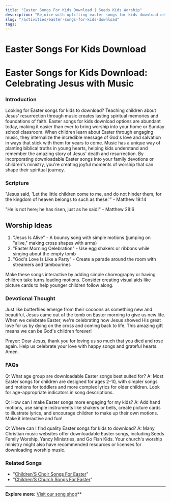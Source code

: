 ```yaml
---
title: "Easter Songs For Kids Download | Seeds Kids Worship"
description: "Rejoice with uplifting easter songs for kids download celebrating Jesus' resurrection. Easter worship resources for kids and Sunday school."
slug: "/activities/easter-songs-for-kids-download"
tags:
---
```


# Easter Songs For Kids Download

# Easter Songs for Kids Download: Celebrating Jesus with Music

### Introduction
Looking for Easter songs for kids to download? Teaching children about Jesus' resurrection through music creates lasting spiritual memories and foundations of faith. Easter songs for kids download options are abundant today, making it easier than ever to bring worship into your home or Sunday school classroom. When children learn about Easter through engaging music, they internalize the incredible message of God's love and salvation in ways that stick with them for years to come. Music has a unique way of planting biblical truths in young hearts, helping kids understand and remember the amazing story of Jesus' death and resurrection. By incorporating downloadable Easter songs into your family devotions or children's ministry, you're creating joyful moments of worship that can shape their spiritual journey.

### Scripture
"Jesus said, 'Let the little children come to me, and do not hinder them, for the kingdom of heaven belongs to such as these.'" - Matthew 19:14

"He is not here; he has risen, just as he said!" - Matthew 28:6

## Worship Ideas
1. "Jesus Is Alive" - A bouncy song with simple motions (jumping on "alive," making cross shapes with arms)
2. "Easter Morning Celebration" - Use egg shakers or ribbons while singing about the empty tomb
3. "God's Love Is Like a Party" - Create a parade around the room with streamers and tambourines

Make these songs interactive by adding simple choreography or having children take turns leading motions. Consider creating visual aids like picture cards to help younger children follow along.

### Devotional Thought
Just like butterflies emerge from their cocoons as something new and beautiful, Jesus came out of the tomb on Easter morning to give us new life. When we celebrate Easter, we're celebrating how Jesus showed His great love for us by dying on the cross and coming back to life. This amazing gift means we can be God's children forever!

Prayer: Dear Jesus, thank you for loving us so much that you died and rose again. Help us celebrate your love with happy songs and grateful hearts. Amen.

### FAQs
Q: What age group are downloadable Easter songs best suited for?
A: Most Easter songs for children are designed for ages 2-10, with simpler songs and motions for toddlers and more complex lyrics for older children. Look for age-appropriate indicators in song descriptions.

Q: How can I make Easter songs more engaging for my kids?
A: Add hand motions, use simple instruments like shakers or bells, create picture cards to illustrate lyrics, and encourage children to make up their own motions. Make it interactive and fun!

Q: Where can I find quality Easter songs for kids to download?
A: Many Christian music websites offer downloadable Easter songs, including Seeds Family Worship, Yancy Ministries, and Go Fish Kids. Your church's worship ministry might also have recommended resources or licenses for downloading worship music.

### Related Songs

- "[Children'S Choir Songs For Easter](/activities/children-s-choir-songs-for-easter/)"
- "[Children'S Church Songs For Easter](/activities/children-s-church-songs-for-easter/)"

---

**Explore more:** [Visit our song shop](https://seedskidsworship.com/shop)**

<!-- Schema Markup -->
<script type="application/ld+json">
{
  "@context": "https://schema.org",
  "@type": "MusicRecording",
  "name": "Easter Songs For Kids Download",
  "byArtist": {
    "@type": "MusicGroup",
    "name": "Seeds Kids Worship"
  },
  "isFamilyFriendly": true,
  "url": "https://seedskidsworship.com/activities/easter-songs-for-kids-download/"
}
</script>